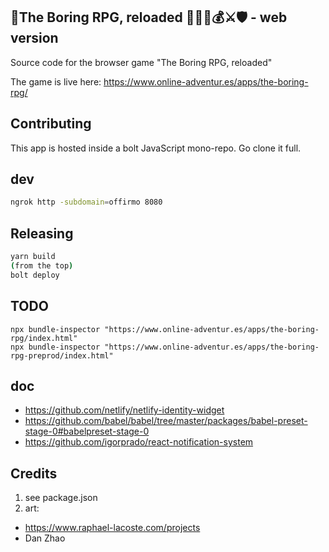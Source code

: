 ## 🧙The Boring RPG, reloaded 👨🏻‍💻💰⚔🛡 - web version

Source code for the browser game "The Boring RPG, reloaded"

The game is live here: https://www.online-adventur.es/apps/the-boring-rpg/

## Contributing

This app is hosted inside a bolt JavaScript mono-repo. Go clone it full.


## dev

```bash
ngrok http -subdomain=offirmo 8080
```


## Releasing

```bash
yarn build
(from the top)
bolt deploy
```


## TODO

```
npx bundle-inspector "https://www.online-adventur.es/apps/the-boring-rpg/index.html"
npx bundle-inspector "https://www.online-adventur.es/apps/the-boring-rpg-preprod/index.html"
```

## doc
* https://github.com/netlify/netlify-identity-widget
* https://github.com/babel/babel/tree/master/packages/babel-preset-stage-0#babelpreset-stage-0
* https://github.com/igorprado/react-notification-system

## Credits
1. see package.json
2. art:
  * https://www.raphael-lacoste.com/projects
  * Dan Zhao
